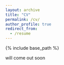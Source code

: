 ```yaml
---
layout: archive
title: "CV"
permalink: /cv/
author_profile: true
redirect_from:
  - /resume
---
```


{% include base_path %}

will come out soon

<!-- <iframe src="https://docs.google.com/viewer?url=https://xwang112358.github.io/files/resume.pdf&embedded=true" 
        width="100%" height="800px" style="border:none;"></iframe> -->

<!-- <object data="../files/paper1.pdf" type="application/pdf" width="100%" height="800px">
    <p>Your browser does not support PDFs. <a href="../files/paper1.pdf">Download the PDF</a>.</p>
</object> -->

